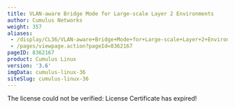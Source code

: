 ```yaml
---
title: VLAN-aware Bridge Mode for Large-scale Layer 2 Environments
author: Cumulus Networks
weight: 357
aliases:
 - /display/CL36/VLAN-aware+Bridge+Mode+for+Large-scale+Layer+2+Environments
 - /pages/viewpage.action?pageId=8362167
pageID: 8362167
product: Cumulus Linux
version: '3.6'
imgData: cumulus-linux-36
siteSlug: cumulus-linux-36
---
```

<span class="error">The license could not be verified: License
Certificate has expired\!</span>

<article id="html-search-results" class="ht-content" style="display: none;">

</article>

<footer id="ht-footer">

</footer>

